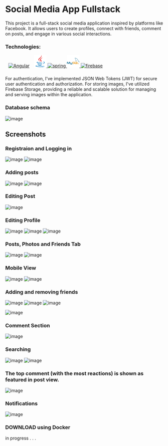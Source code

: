 # Social Media App Fullstack
This project is a full-stack social media application inspired by platforms like Facebook.
It allows users to create profiles, connect with friends, comment on posts, and engage in various social interactions.

### Technologies:
<a href="https://angular.io/" targete="_blank"><img style="margin: 10px" src="https://angular.io/assets/images/logos/angular/angular.svg" alt="Angular" height="50" /></a>
<a href="https://www.java.com" target="_blank" rel="noreferrer"> <img src="https://raw.githubusercontent.com/devicons/devicon/master/icons/java/java-original.svg" alt="java" width="40" height="40"/> </a>
<a href="https://spring.io/" target="_blank" rel="noreferrer"> <img src="https://www.vectorlogo.zone/logos/springio/springio-icon.svg" alt="spring" width="40" height="40"/> </a>
<a href="https://www.mysql.com/" target="_blank" rel="noreferrer"> <img src="https://raw.githubusercontent.com/devicons/devicon/master/icons/mysql/mysql-original-wordmark.svg" alt="mysql" width="40" height="40"/> </a>
<a href="https://firebase.google.com/" target="_blank" rel="noreferrer"> <img src="https://www.vectorlogo.zone/logos/firebase/firebase-icon.svg" alt="firebase" width="40" height="40"/> </a>

For authentication, I've implemented JSON Web Tokens (JWT) for secure user authentication and authorization. For storing images, I've utilized Firebase Storage, providing a reliable and scalable solution for managing and serving images within the application.
### Database schema
![image](https://github.com/Mttt7/Social_Media_App_BACKEND/assets/102900827/4328b7f5-2f00-4c87-8fe0-2775f5b75224)

## Screenshots

### Registraion and Logging in
![image](https://github.com/Mttt7/Social_Media_App_BACKEND/assets/102900827/2bf083ce-0173-42e2-bbec-b0768e985523)
![image](https://github.com/Mttt7/Social_Media_App_BACKEND/assets/102900827/b3efa4f4-782b-4d32-ad67-dcb8bd7048b7)

### Adding posts
![image](https://github.com/Mttt7/Social_Media_App_BACKEND/assets/102900827/f28f38dc-148b-474f-935c-2a31d4391c0f)
![image](https://github.com/Mttt7/Social_Media_App_BACKEND/assets/102900827/a1ee3944-04a7-45bd-9836-3e0baae34799)

### Editing Post
![image](https://github.com/Mttt7/Social_Media_App_BACKEND/assets/102900827/f9a5987b-0761-431e-9593-869cd854765b)

### Editing Profile
![image](https://github.com/Mttt7/Social_Media_App_BACKEND/assets/102900827/7562e8fd-4433-4066-bba7-e6134073e1de)
![image](https://github.com/Mttt7/Social_Media_App_BACKEND/assets/102900827/4514029e-39ec-41a3-9c95-5051764d4151)
![image](https://github.com/Mttt7/Social_Media_App_BACKEND/assets/102900827/f1658bc5-9cc9-4b6d-81fc-5313a175bdbe)

### Posts, Photos and Friends Tab
![image](https://github.com/Mttt7/Social_Media_App_BACKEND/assets/102900827/b702d2a1-21d9-4cd3-b3e7-5caebaefb4c4)
![image](https://github.com/Mttt7/Social_Media_App_BACKEND/assets/102900827/58b55ce7-c1fa-4f3f-9fd2-8125ca2afe02)

### Mobile View
![image](https://github.com/Mttt7/Social_Media_App_BACKEND/assets/102900827/ff8dcf7c-6583-4f50-95a6-8372b0d4cd0e)
![image](https://github.com/Mttt7/Social_Media_App_BACKEND/assets/102900827/3cca92be-c62c-413a-b790-befa349441f7)

### Adding and removing friends
![image](https://github.com/Mttt7/Social_Media_App_BACKEND/assets/102900827/bd93c48c-52c8-4059-af4c-add8e1eed431)
![image](https://github.com/Mttt7/Social_Media_App_BACKEND/assets/102900827/91ee88f6-bf62-42be-8295-3c925d7f53fa)
![image](https://github.com/Mttt7/Social_Media_App_BACKEND/assets/102900827/3e72057f-c6d5-489a-8ffa-3d0997b7f2ba)

![image](https://github.com/Mttt7/Social_Media_App_BACKEND/assets/102900827/21830c54-1b5f-45c2-b3ae-b324ab24b3f9)

### Comment Section
![image](https://github.com/Mttt7/Social_Media_App_BACKEND/assets/102900827/7ae34c75-9b4a-49f9-a6e5-d511d3122d18)


### Searching
![image](https://github.com/Mttt7/Social_Media_App_BACKEND/assets/102900827/141b0f8e-b797-4292-98fc-9bccf98021e7)
![image](https://github.com/Mttt7/Social_Media_App_BACKEND/assets/102900827/7cfd39d9-5b40-4937-81e8-b934540cffbe)


### The top comment (with the most reactions) is shown as featured in post view.
![image](https://github.com/Mttt7/Social_Media_App_BACKEND/assets/102900827/1d0118e3-8784-4873-92b2-95e6a7bfccae)

### Notifications
![image](https://github.com/Mttt7/Social_Media_App_BACKEND/assets/102900827/52eff829-b486-4b72-968c-0d2af5b72ae9)







### DOWNLOAD using Docker
in progress . . .



